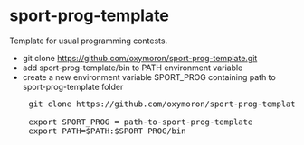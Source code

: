 sport-prog-template
===================

Template for usual programming contests.

* git clone https://github.com/oxymoron/sport-prog-template.git
* add sport-prog-template/bin to PATH environment variable
* create a new environment variable SPORT_PROG containing path to sport-prog-template folder

<pre>
	git clone https://github.com/oxymoron/sport-prog-template.git

	export SPORT_PROG = path-to-sport-prog-template
	export PATH=$PATH:$SPORT_PROG/bin
</pre>
   

